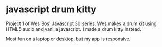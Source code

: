 # javascript drum kitty
Project 1 of Wes Bos' [Javascript 30](https://javascript30.com/) series.
Wes makes a drum kit using HTML5 audio and vanilla javascript. I made a drum kitty instead.

Most fun on a laptop or desktop, but my app is responsive.
